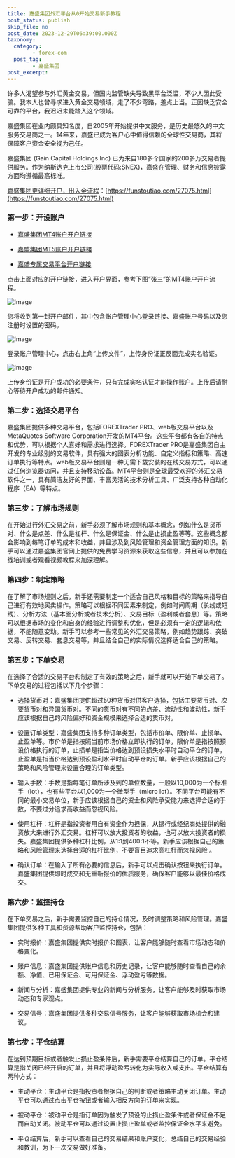 ```yaml
---
title: 嘉盛集团外汇平台从0开始交易新手教程
post_status: publish
skip_file: no
post_date: 2023-12-29T06:39:00.000Z
taxonomy:
  category:
        - forex-com
  post_tag:
        - 嘉盛集团
post_excerpt: 
---
```

许多人渴望参与外汇黄金交易，但国内监管缺失导致黑平台泛滥，不少人因此受骗。我本人也曾寻求进入黄金交易领域，走了不少弯路，差点上当。正因缺乏安全可靠的平台，我迟迟未能踏入这个领域。

嘉盛集团在业内颇具知名度，自2005年开始提供中文服务，是历史最悠久的中文服务交易商之一。14年来，嘉盛已成为客户心中值得信赖的全球性交易商，其将保障客户资金安全视为己任。

嘉盛集团 (Gain Capital Holdings Inc) 已为来自180多个国家的200多万交易者提供服务。作为纳斯达克上市公司(股票代码:SNEX)，嘉盛在管理、财务和信息披露方面均遵循最高标准。

[嘉盛集团更详细开户，出入金流程](https://funstoutiao.com/27075.html)：[https://funstoutiao.com/27075.html](https://funstoutiao.com/27075.html)

### 第一步：开设账户

* [嘉盛集团MT4账户开户链接](https://s.ssgg.net/jsmt4)

* [嘉盛集团MT5账户开户链接](https://s.ssgg.net/jsmt5)

* [嘉盛专属交易平台开户链接](https://s.ssgg.net/js)

点击上面对应的开户链接，进入开户界面，参考下图“张三”的MT4账户开户流程。

![Image](https://prod-files-secure.s3.us-west-2.amazonaws.com/39ed1227-6d7d-4570-be36-9ccd4a2c4241/7a167aea-686b-400d-af59-4e18eb607a40/640.png?X-Amz-Algorithm=AWS4-HMAC-SHA256&X-Amz-Content-Sha256=UNSIGNED-PAYLOAD&X-Amz-Credential=ASIAZI2LB466TCCG6MTX%2F20250702%2Fus-west-2%2Fs3%2Faws4_request&X-Amz-Date=20250702T101311Z&X-Amz-Expires=3600&X-Amz-Security-Token=IQoJb3JpZ2luX2VjEPL%2F%2F%2F%2F%2F%2F%2F%2F%2F%2FwEaCXVzLXdlc3QtMiJIMEYCIQDl2Y8dhx0E6DYS0zbgHWlNCMkKd66P%2Be3lYhzAtuEacwIhAIGcAqkC%2Fjr9XbfYHVuvWzQIrUDsSCZK2ur79tvzkd%2B4KogECOr%2F%2F%2F%2F%2F%2F%2F%2F%2F%2FwEQABoMNjM3NDIzMTgzODA1IgyyipVyPmsaiJhjV8Iq3AMWBURnKdI06BPiYGSGhKCZLYsKkGpaRCkj84wOyTqM0WL51Z2wpjZdOy9Wi91JUa2F9B3mWGSPHblTXpeMB2wVcvclgZ1BITEDq6vZUddAf1bzwpnOgkgCCTYiRVt92ewUji3J62l45C3nSUm2ratXKRWJyigG%2Fods9UV5%2FuN96ZSzbOeAAn4%2FbG2rQq928ifh9oqggC3dAIKxHhXaqdOukteK%2BMUGeTgxk2oE8MstqZeC%2BELX3SqmPnRsg42qET7LdQnLYTc0SyacS886DjcfCPuOkFmCESqNfl%2FgTvT0mW%2BCEc8MxEFGnDJQ49VZidREGBMwvqsDxtvselw1IYHrdDQzdgOgVV%2FOUaw8gJvZlcrZ5BQB7qE4IJq%2F54FqNQ1%2BKtvsdCxFo1qjXS4ll6Cbxnk6JEEpMkTmwfZM11FE%2FVauuIhPFWVrNZe9eesBKeflxzuVYciGhJBKct050FnTIhRXNF15u%2Fwk9DtzIIFnX7Np3iYoPXuiVBfci4mPVSOOsz%2BiSGDA1%2BWToySF6YvnciWytM3Cw5B7d%2Bqu1TREH%2Brl8AMe8OK8wf9Z%2BPvUIqJ7tTPKPg3IxGR%2BK%2FIQB8CQo5exM%2B97oXJD5PLEBdwQ3jtOW9jcUcySGG2EXDDT85PDBjqkAfIOw7Q9EkqEnGDXTm%2B5ZoAIaHjqdPQ%2BKyQ4YhVEyNhfDTDlOAjh%2FlMnoSBHtwEd%2ByBfTwMXq4yjhfrQfanT%2FAGLANKN1A5gizSl%2F98c5dG7VDyX73BNqGZciDdTVoo2C92HSRhO4MZi00DChoRJLLZmZqHv2d1R7%2FXpe3ItYWu%2F314J1HQRENIKFDy%2Fpeo4sjaYCghLJ%2Few1PusFNANRJb9GwEw&X-Amz-Signature=dad67941df3099bab9145336a4111c91e858d582b1e86cfc896987644979f786&X-Amz-SignedHeaders=host&x-amz-checksum-mode=ENABLED&x-id=GetObject)

您将收到第一封开户邮件，其中包含账户管理中心登录链接、嘉盛账户号码以及您注册时设置的密码。

![Image](https://prod-files-secure.s3.us-west-2.amazonaws.com/39ed1227-6d7d-4570-be36-9ccd4a2c4241/eaa1c6b3-2877-4284-a0e1-530e222c27fb/image.png?X-Amz-Algorithm=AWS4-HMAC-SHA256&X-Amz-Content-Sha256=UNSIGNED-PAYLOAD&X-Amz-Credential=ASIAZI2LB466TCCG6MTX%2F20250702%2Fus-west-2%2Fs3%2Faws4_request&X-Amz-Date=20250702T101311Z&X-Amz-Expires=3600&X-Amz-Security-Token=IQoJb3JpZ2luX2VjEPL%2F%2F%2F%2F%2F%2F%2F%2F%2F%2FwEaCXVzLXdlc3QtMiJIMEYCIQDl2Y8dhx0E6DYS0zbgHWlNCMkKd66P%2Be3lYhzAtuEacwIhAIGcAqkC%2Fjr9XbfYHVuvWzQIrUDsSCZK2ur79tvzkd%2B4KogECOr%2F%2F%2F%2F%2F%2F%2F%2F%2F%2FwEQABoMNjM3NDIzMTgzODA1IgyyipVyPmsaiJhjV8Iq3AMWBURnKdI06BPiYGSGhKCZLYsKkGpaRCkj84wOyTqM0WL51Z2wpjZdOy9Wi91JUa2F9B3mWGSPHblTXpeMB2wVcvclgZ1BITEDq6vZUddAf1bzwpnOgkgCCTYiRVt92ewUji3J62l45C3nSUm2ratXKRWJyigG%2Fods9UV5%2FuN96ZSzbOeAAn4%2FbG2rQq928ifh9oqggC3dAIKxHhXaqdOukteK%2BMUGeTgxk2oE8MstqZeC%2BELX3SqmPnRsg42qET7LdQnLYTc0SyacS886DjcfCPuOkFmCESqNfl%2FgTvT0mW%2BCEc8MxEFGnDJQ49VZidREGBMwvqsDxtvselw1IYHrdDQzdgOgVV%2FOUaw8gJvZlcrZ5BQB7qE4IJq%2F54FqNQ1%2BKtvsdCxFo1qjXS4ll6Cbxnk6JEEpMkTmwfZM11FE%2FVauuIhPFWVrNZe9eesBKeflxzuVYciGhJBKct050FnTIhRXNF15u%2Fwk9DtzIIFnX7Np3iYoPXuiVBfci4mPVSOOsz%2BiSGDA1%2BWToySF6YvnciWytM3Cw5B7d%2Bqu1TREH%2Brl8AMe8OK8wf9Z%2BPvUIqJ7tTPKPg3IxGR%2BK%2FIQB8CQo5exM%2B97oXJD5PLEBdwQ3jtOW9jcUcySGG2EXDDT85PDBjqkAfIOw7Q9EkqEnGDXTm%2B5ZoAIaHjqdPQ%2BKyQ4YhVEyNhfDTDlOAjh%2FlMnoSBHtwEd%2ByBfTwMXq4yjhfrQfanT%2FAGLANKN1A5gizSl%2F98c5dG7VDyX73BNqGZciDdTVoo2C92HSRhO4MZi00DChoRJLLZmZqHv2d1R7%2FXpe3ItYWu%2F314J1HQRENIKFDy%2Fpeo4sjaYCghLJ%2Few1PusFNANRJb9GwEw&X-Amz-Signature=5546fd9df6eeb2daf160c983dced2cfd2fb7e105aa004bda672dd798d5417d30&X-Amz-SignedHeaders=host&x-amz-checksum-mode=ENABLED&x-id=GetObject)

登录账户管理中心，点击右上角“上传文件”，上传身份证正反面完成实名验证。

![Image](https://prod-files-secure.s3.us-west-2.amazonaws.com/39ed1227-6d7d-4570-be36-9ccd4a2c4241/54090639-09fc-46b4-a135-e0289f707147/image.png?X-Amz-Algorithm=AWS4-HMAC-SHA256&X-Amz-Content-Sha256=UNSIGNED-PAYLOAD&X-Amz-Credential=ASIAZI2LB466TCCG6MTX%2F20250702%2Fus-west-2%2Fs3%2Faws4_request&X-Amz-Date=20250702T101311Z&X-Amz-Expires=3600&X-Amz-Security-Token=IQoJb3JpZ2luX2VjEPL%2F%2F%2F%2F%2F%2F%2F%2F%2F%2FwEaCXVzLXdlc3QtMiJIMEYCIQDl2Y8dhx0E6DYS0zbgHWlNCMkKd66P%2Be3lYhzAtuEacwIhAIGcAqkC%2Fjr9XbfYHVuvWzQIrUDsSCZK2ur79tvzkd%2B4KogECOr%2F%2F%2F%2F%2F%2F%2F%2F%2F%2FwEQABoMNjM3NDIzMTgzODA1IgyyipVyPmsaiJhjV8Iq3AMWBURnKdI06BPiYGSGhKCZLYsKkGpaRCkj84wOyTqM0WL51Z2wpjZdOy9Wi91JUa2F9B3mWGSPHblTXpeMB2wVcvclgZ1BITEDq6vZUddAf1bzwpnOgkgCCTYiRVt92ewUji3J62l45C3nSUm2ratXKRWJyigG%2Fods9UV5%2FuN96ZSzbOeAAn4%2FbG2rQq928ifh9oqggC3dAIKxHhXaqdOukteK%2BMUGeTgxk2oE8MstqZeC%2BELX3SqmPnRsg42qET7LdQnLYTc0SyacS886DjcfCPuOkFmCESqNfl%2FgTvT0mW%2BCEc8MxEFGnDJQ49VZidREGBMwvqsDxtvselw1IYHrdDQzdgOgVV%2FOUaw8gJvZlcrZ5BQB7qE4IJq%2F54FqNQ1%2BKtvsdCxFo1qjXS4ll6Cbxnk6JEEpMkTmwfZM11FE%2FVauuIhPFWVrNZe9eesBKeflxzuVYciGhJBKct050FnTIhRXNF15u%2Fwk9DtzIIFnX7Np3iYoPXuiVBfci4mPVSOOsz%2BiSGDA1%2BWToySF6YvnciWytM3Cw5B7d%2Bqu1TREH%2Brl8AMe8OK8wf9Z%2BPvUIqJ7tTPKPg3IxGR%2BK%2FIQB8CQo5exM%2B97oXJD5PLEBdwQ3jtOW9jcUcySGG2EXDDT85PDBjqkAfIOw7Q9EkqEnGDXTm%2B5ZoAIaHjqdPQ%2BKyQ4YhVEyNhfDTDlOAjh%2FlMnoSBHtwEd%2ByBfTwMXq4yjhfrQfanT%2FAGLANKN1A5gizSl%2F98c5dG7VDyX73BNqGZciDdTVoo2C92HSRhO4MZi00DChoRJLLZmZqHv2d1R7%2FXpe3ItYWu%2F314J1HQRENIKFDy%2Fpeo4sjaYCghLJ%2Few1PusFNANRJb9GwEw&X-Amz-Signature=68db3e589a23c45a960c9cc12fd300c67c55022ed7acf2fa2480c02b8ce4aec0&X-Amz-SignedHeaders=host&x-amz-checksum-mode=ENABLED&x-id=GetObject)

上传身份证是开户成功的必要条件，只有完成实名认证才能操作账户。上传后请耐心等待开户成功的邮件通知。

### 第二步：选择交易平台

嘉盛集团提供多种交易平台，包括FOREXTrader PRO、web版交易平台以及MetaQuotes Software Corporation开发的MT4平台。这些平台都有各自的特点和优势，可以根据个人喜好和需求进行选择。FOREXTrader PRO是嘉盛集团自主开发的专业级别的交易软件，具有强大的图表分析功能、自定义指标和策略、高速订单执行等特点。web版交易平台则是一种无需下载安装的在线交易方式，可以通过任何浏览器访问，并且支持移动设备。MT4平台则是全球最受欢迎的外汇交易软件之一，具有简洁友好的界面、丰富灵活的技术分析工具、广泛支持各种自动化程序（EA）等特点。

### 第三步：了解市场规则

在开始进行外汇交易之前，新手必须了解市场规则和基本概念，例如什么是货币对、什么是点差、什么是杠杆、什么是保证金、什么是止损止盈等等。这些概念都会影响到每笔订单的成本和收益，并且涉及到风险管理和资金管理方面的知识。新手可以通过嘉盛集团官网上提供的免费学习资源来获取这些信息，并且可以参加在线培训或者观看视频教程来加深理解。

### 第四步：制定策略

在了解了市场规则之后，新手还需要制定一个适合自己风格和目标的策略来指导自己进行有效地买卖操作。策略可以根据不同因素来制定，例如时间周期（长线或短线）、分析方法（基本面分析或者技术分析）、交易目标（盈利或者套息）等。策略可以根据市场的变化和自身的经验进行调整和优化，但是必须有一定的逻辑和依据，不能随意变动。新手可以参考一些常见的外汇交易策略，例如趋势跟踪、突破交易、反转交易、套息交易等，并且结合自己的实际情况选择适合自己的策略。

### 第五步：下单交易

在选择了合适的交易平台和制定了有效的策略之后，新手就可以开始下单交易了。下单交易的过程包括以下几个步骤：

* 选择货币对：嘉盛集团提供超过50种货币对供客户选择，包括主要货币对、次要货币对和异国货币对。不同的货币对有不同的点差、流动性和波动性，新手应该根据自己的风险偏好和资金规模来选择合适的货币对。

* 设置订单类型：嘉盛集团支持多种订单类型，包括市价单、限价单、止损单、止盈单等。市价单是指按照当前市场价格立即执行的订单，限价单是指按照预设价格执行的订单，止损单是指当价格达到预设损失水平时自动平仓的订单，止盈单是指当价格达到预设盈利水平时自动平仓的订单。新手应该根据自己的策略和风险管理来设置合理的订单类型。

* 输入手数：手数是指每笔订单所涉及到的单位数量，一般以10,000为一个标准手（lot），也有些平台以1,000为一个微型手（micro lot）。不同平台可能有不同的最小交易单位，新手应该根据自己的资金和风险承受能力来选择合适的手数，不要过分追求高收益而忽视风险。

* 使用杠杆：杠杆是指投资者用自有资金作为担保，从银行或经纪商处提供的融资放大来进行外汇交易。杠杆可以放大投资者的收益，也可以放大投资者的损失。嘉盛集团提供多种杠杆比例，从1:1到400:1不等。新手应该根据自己的策略和风险管理来选择合适的杠杆比例，不要盲目追求高杠杆而忽视风险 。

* 确认订单：在输入了所有必要的信息后，新手可以点击确认按钮来执行订单。嘉盛集团提供即时成交和无重新报价的优质服务，确保客户能够以最佳价格成交。

### 第六步：监控持仓

在下单交易之后，新手需要监控自己的持仓情况，及时调整策略和风险管理。嘉盛集团提供多种工具和资源帮助客户监控持仓，包括：

* 实时报价：嘉盛集团提供实时报价和图表，让客户能够随时查看市场动态和价格变化。

* 账户信息：嘉盛集团提供账户信息和历史记录，让客户能够随时查看自己的余额、净值、已用保证金、可用保证金、浮动盈亏等数据。

* 新闻与分析：嘉盛集团提供专业的新闻与分析服务，让客户能够及时获取市场动态和专家观点。

* 交易信号：嘉盛集团提供多种交易信号服务，让客户能够获取市场机会和建议。

### 第七步：平仓结算

在达到预期目标或者触发止损止盈条件后，新手需要平仓结算自己的订单。平仓结算是指关闭已经开启的订单，并且将浮动盈亏转化为实际收入或支出。平仓结算有两种方式：

* 主动平仓：主动平仓是指投资者根据自己的判断或者策略主动关闭订单。主动平仓可以通过点击平仓按钮或者输入相反方向的订单来实现。

* 被动平仓：被动平仓是指订单因为触发了预设的止损止盈条件或者保证金不足而自动关闭。被动平仓可以通过设置止损止盈单或者监控保证金水平来避免。

* 平仓结算后，新手可以查看自己的交易结果和账户变化，总结自己的交易经验和教训，为下一次交易做好准备。